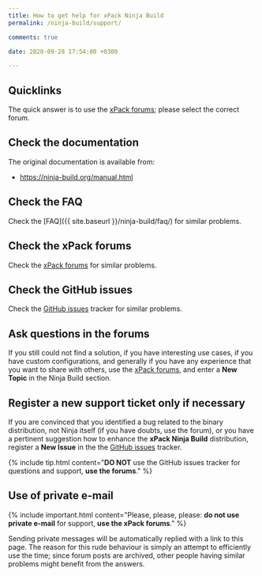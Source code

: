 ```yaml
---
title: How to get help for xPack Ninja Build
permalink: /ninja-build/support/

comments: true

date: 2020-09-28 17:54:00 +0300

---
```


## Quicklinks

The quick answer is to use the
[xPack forums](https://www.tapatalk.com/groups/xpack/); please select
the correct forum.

## Check the documentation

The original documentation is available from:

- https://ninja-build.org/manual.html

## Check the FAQ

Check the [FAQ]({{ site.baseurl }}/ninja-build/faq/)
for similar problems.

## Check the xPack forums

Check the [xPack forums](https://www.tapatalk.com/groups/xpack/) for
similar problems.

## Check the GitHub issues

Check the
[GitHub issues](https://github.com/xpack-dev-tools/ninja-build-xpack/issues/)
tracker for similar problems.

## Ask questions in the forums

If you still could not find a solution, if you have interesting use
cases, if you have custom configurations, and generally if you have
any experience that you want to share with others, use the
[xPack forums](https://www.tapatalk.com/groups/xpack/),
and enter a **New Topic** in the Ninja Build section.

## Register a new support ticket only if necessary

If you are convinced that you identified a bug related to the binary
distribution, not Ninja itself (if you have doubts, use the forum),
or you have a pertinent suggestion how to enhance the **xPack Ninja Build**
distribution, register a **New Issue** in the the
[GitHub issues](https://github.com/xpack-dev-tools/ninja-build-xpack/issues/)
tracker.

{% include tip.html content="**DO NOT** use the GitHub issues tracker
for questions and support, **use the forums**." %}

## Use of private e-mail

{% include important.html content="Please, please, please: **do not use
private e-mail** for support, **use the xPack forums**." %}

Sending private messages will be automatically replied with
a link to this page.
The reason for this rude behaviour is simply an attempt to efficiently use
the time; since forum posts are archived, other people
having similar problems might benefit from the answers.
